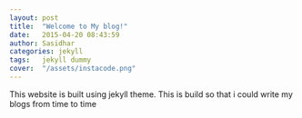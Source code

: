 ```yaml
---
layout: post
title:  "Welcome to My blog!"
date:   2015-04-20 08:43:59
author: Sasidhar
categories: jekyll
tags:	jekyll dummy
cover:  "/assets/instacode.png"
---
```


This website is built using jekyll theme. This is build so that i could write my blogs from time to time